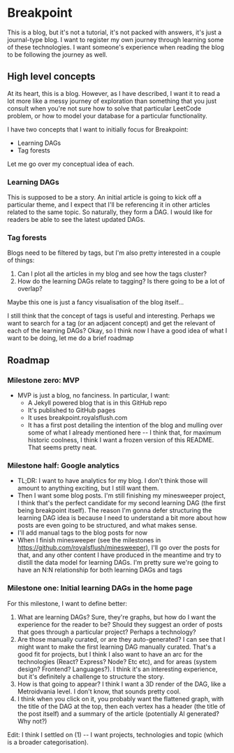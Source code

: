# Breakpoint

This is a blog, but it's not a tutorial, it's not packed with answers, it's just
a journal-type blog. I want to register my own journey through learning some of 
these technologies. I want someone's experience when reading the blog to be
following the journey as well.

## High level concepts

At its heart, this is a blog. However, as I have described, I want it to read a
lot more like a messy journey of exploration than something that you just 
consult when you're not sure how to solve that particular LeetCode problem, or
how to model your database for a particular functionality.

I have two concepts that I want to initially focus for Breakpoint:

* Learning DAGs
* Tag forests

Let me go over my conceptual idea of each.

### Learning DAGs

This is supposed to be a story. An initial article is going to kick off a
particular theme, and I expect that I'll be referencing it in other articles
related to the same topic. So naturally, they form a DAG. I would like for
readers be able to see the latest updated DAGs.

### Tag forests

Blogs need to be filtered by tags, but I'm also pretty interested in a couple of
things:

1. Can I plot all the articles in my blog and see how the tags cluster?
2. How do the learning DAGs relate to tagging? Is there going to be a lot of 
   overlap?

Maybe this one is just a fancy visualisation of the blog itself...

I still think that the concept of tags is useful and interesting. Perhaps we
want to search for a tag (or an adjacent concept) and get the relevant of each
of the learning DAGs? Okay, so I think now I have a good idea of what I want to
be doing, let me do a brief roadmap

## Roadmap

### Milestone zero: MVP

* MVP is just a blog, no fanciness. In particular, I want:
  * A Jekyll powered blog that is in this GitHub repo
  * It's published to GitHub pages
  * It uses breakpoint.royalsflush.com
  * It has a first post detailing the intention of the blog and mulling over
    some of what I already mentioned here -- I think that, for maximum historic
    coolness, I think I want a frozen version of this README. That seems pretty
    neat.

### Milestone half: Google analytics

* TL;DR: I want to have analytics for my blog. I don't think those will amount
  to anything exciting, but I still want them.
* Then I want some blog posts. I'm still finishing my minesweeper project, I
  think that's the perfect candidate for my second learning DAG (the first being
  breakpoint itself). The reason I'm gonna defer structuring the learning DAG
  idea is because I need to understand a bit more about how posts are even going
  to be structured, and what makes sense.
* I'll add manual tags to the blog posts for now
* When I finish minesweeper (see the milestones in
  https://github.com/royalsflush/minesweeper), I'll go over the posts for that,
  and any other content I have produced in the meantime and try to distill the
  data model for learning DAGs. I'm pretty sure we're going to have an N:N
  relationship for both learning DAGs and tags

### Milestone one: Initial learning DAGs in the home page

For this milestone, I want to define better:

1. What are learning DAGs? Sure, they're graphs, but how do I want the
   experience for the reader to be? Should they suggest an order of posts that
   goes through a particular project? Perhaps a technology?
2. Are those manually curated, or are they auto-generated? I can see that I
   might want to make the first learning DAG manually curated. That's a good fit
   for projects, but I think I also want to have an arc for the technologies
   (React? Express? Node? Etc etc), and for areas (system design? Frontend?
   Languages?). I think it's an interesting experience, but it's definitely a
   challenge to structure the story.
3. How is that going to appear? I think I want a 3D render of the DAG, like a
   Metroidvania level. I don't know, that sounds pretty cool.
4. I think when you click on it, you probably want the flattened graph, with
   the title of the DAG at the top, then each vertex has a header (the title of
   the post itself) and a summary of the article (potentially AI generated? Why
   not?)

Edit: I think I settled on (1) -- I want projects, technologies and topic (which
is a broader categorisation). 
